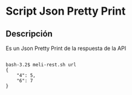 <h1>Script Json Pretty Print</h1>

<h2>Descripción</h2>
Es un Json Pretty Print de la respuesta de la API
<pre>
<code>
bash-3.2$ meli-rest.sh url
{
    "4": 5,
    "6": 7
}
</code>
</pre>
